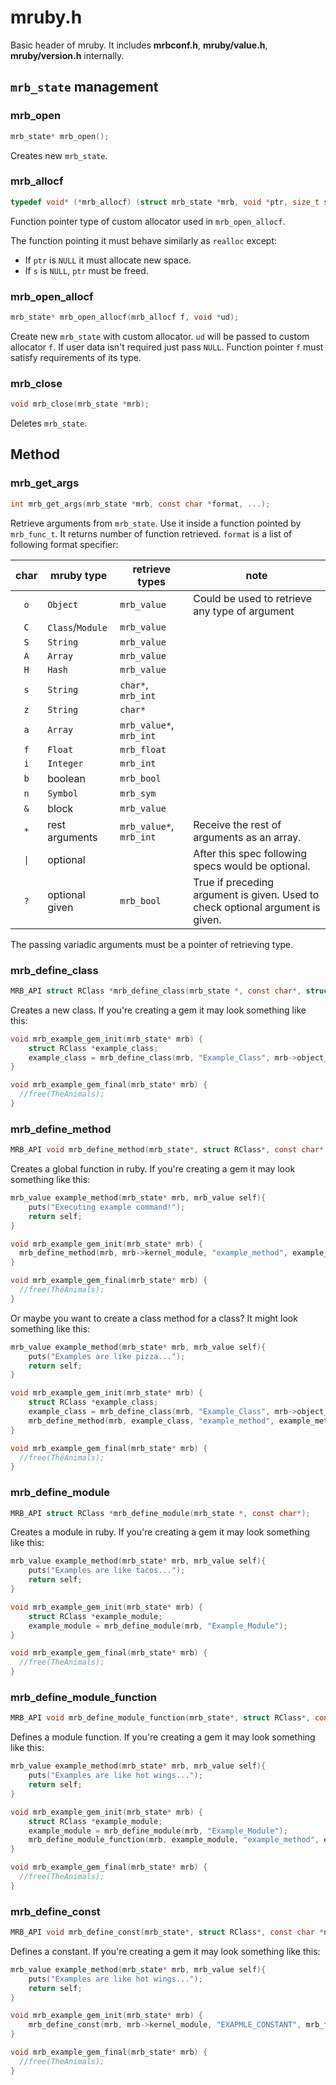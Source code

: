 # mruby.h

Basic header of mruby.
It includes **mrbconf.h**, **mruby/value.h**, **mruby/version.h** internally.

## `mrb_state` management

### mrb_open
```C
mrb_state* mrb_open();
```
Creates new `mrb_state`.

### mrb_allocf
```C
typedef void* (*mrb_allocf) (struct mrb_state *mrb, void *ptr, size_t s, void *ud);
```
Function pointer type of custom allocator used in `mrb_open_allocf`.

The function pointing it must behave similarly as `realloc` except:
* If `ptr` is `NULL` it must allocate new space.
* If `s` is `NULL`, `ptr` must be freed.

### mrb_open_allocf
```C
mrb_state* mrb_open_allocf(mrb_allocf f, void *ud);
```
Create new `mrb_state` with custom allocator.
`ud` will be passed to custom allocator `f`.
If user data isn't required just pass `NULL`.
Function pointer `f` must satisfy requirements of its type.

### mrb_close
```C
void mrb_close(mrb_state *mrb);
```
Deletes `mrb_state`.

## Method

### mrb_get_args
```C
int mrb_get_args(mrb_state *mrb, const char *format, ...);
```
Retrieve arguments from `mrb_state`.
Use it inside a function pointed by `mrb_func_t`.
It returns number of function retrieved.
`format` is a list of following format specifier:

char|mruby type|retrieve types|note
:---:|----------|--------------|---
`o`|`Object`|`mrb_value`|Could be used to retrieve any type of argument
`C`|`Class`/`Module`|`mrb_value`|
`S`|`String`|`mrb_value`|
`A`|`Array`|`mrb_value`|
`H`|`Hash`|`mrb_value`|
`s`|`String`|`char*`, `mrb_int`|
`z`|`String`|`char*`|
`a`|`Array`|`mrb_value*`, `mrb_int`|
`f`|`Float`|`mrb_float`|
`i`|`Integer`|`mrb_int`|
`b`|boolean|`mrb_bool`|
`n`|`Symbol`|`mrb_sym`|
`&`|block|`mrb_value`|
`*`|rest arguments|`mrb_value*`, `mrb_int`|Receive the rest of arguments as an array.
<code>&#124;</code>|optional||After this spec following specs would be optional.
`?`|optional given|`mrb_bool`|True if preceding argument is given. Used to check optional argument is given.

The passing variadic arguments must be a pointer of retrieving type.

### mrb_define_class
```C
MRB_API struct RClass *mrb_define_class(mrb_state *, const char*, struct RClass*);
```
Creates a new class. If you're creating a gem it may look something like this:

```C
void mrb_example_gem_init(mrb_state* mrb) {
    struct RClass *example_class;
    example_class = mrb_define_class(mrb, "Example_Class", mrb->object_class);
}

void mrb_example_gem_final(mrb_state* mrb) {
  //free(TheAnimals);
}
```
### mrb_define_method

```C
MRB_API void mrb_define_method(mrb_state*, struct RClass*, const char*, mrb_func_t, mrb_aspec);
```

Creates a global function in ruby. If you're creating a gem it may look something like this:

```C
mrb_value example_method(mrb_state* mrb, mrb_value self){
	puts("Executing example command!");
	return self;
}

void mrb_example_gem_init(mrb_state* mrb) {
  mrb_define_method(mrb, mrb->kernel_module, "example_method", example_method, MRB_ARGS_NONE());  
}

void mrb_example_gem_final(mrb_state* mrb) {
  //free(TheAnimals);
}
```

Or maybe you want to create a class method for a class? It might look something like this:

```C
mrb_value example_method(mrb_state* mrb, mrb_value self){
	puts("Examples are like pizza...");
	return self;
}

void mrb_example_gem_init(mrb_state* mrb) {
    struct RClass *example_class;
    example_class = mrb_define_class(mrb, "Example_Class", mrb->object_class);
    mrb_define_method(mrb, example_class, "example_method", example_method, MRB_ARGS_NONE()); 
}

void mrb_example_gem_final(mrb_state* mrb) {
  //free(TheAnimals);
}
```
### mrb_define_module

```C
MRB_API struct RClass *mrb_define_module(mrb_state *, const char*);
```

Creates a module in ruby. If you're creating a gem it may look something like this:

```C
mrb_value example_method(mrb_state* mrb, mrb_value self){
	puts("Examples are like tacos...");
	return self;
}

void mrb_example_gem_init(mrb_state* mrb) {
    struct RClass *example_module;
    example_module = mrb_define_module(mrb, "Example_Module");
}

void mrb_example_gem_final(mrb_state* mrb) {
  //free(TheAnimals);
}
```

### mrb_define_module_function

```C
MRB_API void mrb_define_module_function(mrb_state*, struct RClass*, const char*, mrb_func_t, mrb_aspec);
```

Defines a module function. If you're creating a gem it may look something like this:


```C
mrb_value example_method(mrb_state* mrb, mrb_value self){
	puts("Examples are like hot wings...");
	return self;
}

void mrb_example_gem_init(mrb_state* mrb) {
    struct RClass *example_module;
    example_module = mrb_define_module(mrb, "Example_Module");
    mrb_define_module_function(mrb, example_module, "example_method", example_method, MRB_ARGS_NONE());
}

void mrb_example_gem_final(mrb_state* mrb) {
  //free(TheAnimals);
}
```

### mrb_define_const

```C
MRB_API void mrb_define_const(mrb_state*, struct RClass*, const char *name, mrb_value);
```

Defines a constant. If you're creating a gem it may look something like this:

```C
mrb_value example_method(mrb_state* mrb, mrb_value self){
	puts("Examples are like hot wings...");
	return self;
}

void mrb_example_gem_init(mrb_state* mrb) {
    mrb_define_const(mrb, mrb->kernel_module, "EXAPMLE_CONSTANT", mrb_fixnum_value(0x00000001));
}

void mrb_example_gem_final(mrb_state* mrb) {
  //free(TheAnimals);
}
```









